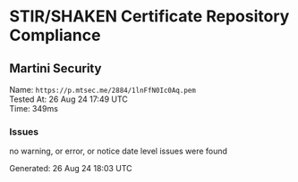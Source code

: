 # STIR/SHAKEN Certificate Repository Compliance

## Martini Security

Name: `https://p.mtsec.me/2884/1lnFfN0Ic0Aq.pem`\
Tested At: 26 Aug 24 17:49 UTC\
Time: 349ms

### Issues

no warning, or error, or notice date level issues were found

Generated: 26 Aug 24 18:03 UTC